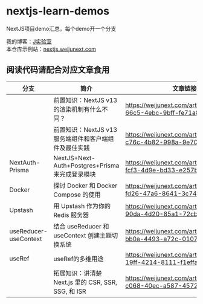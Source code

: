 # nextjs-learn-demos

NextJS项目demo汇总，每个demo开一个分支  

我的博客：[J实验室](https://weijunext.com)  
本仓库示例站：[nextjs.weijunext.com](https://nextjs.weijunext.com)  

## 阅读代码请配合对应文章食用


|  分支   |  简介   | 文章链接  |
|  ----  |  ----   | ----  |
|        |  前置知识：NextJS v13 的渲染机制有什么不同？  | https://weijunext.com/article/31a22c65-66c5-4ebc-9bff-fe71a8300929 |
|      |  前置知识：NextJS v13服务端组件和客户端组件及最佳实践  | https://weijunext.com/article/9e02de2e-c76c-4b82-998a-9e7066450c42 |
| NextAuth-Prisma  | NextJS+Next-Auth+Postgres+Prisma来完成登录模块 | https://weijunext.com/article/061d8cd9-fcf3-4d9e-bd33-e257bc4f9989 |
| Docker | 探讨 Docker 和 Docker Compose 的使用 | https://weijunext.com/article/b33a5545-fd26-47a6-8641-3c7467fb3910 |
| Upstash | 用 Upstash 作为你的 Redis 服务器 | https://weijunext.com/article/6510121c-90da-4d20-85a1-72cbbdb3983b  |
| useReducer-useContext | 结合 useReducer 和 useContext 创建主题切换系统 | https://weijunext.com/article/486d38b7-bb0a-4493-a72c-01077000b098 |
| useRef | useRef的多维用途 | https://weijunext.com/article/f3460492-19ff-4214-8111-f1effa11e3ab |
|        |  拓展知识：讲清楚 Next.js 里的 CSR, SSR, SSG, 和 ISR  | https://weijunext.com/article/fa1588d6-c068-40ec-a587-4572bd349b25 |